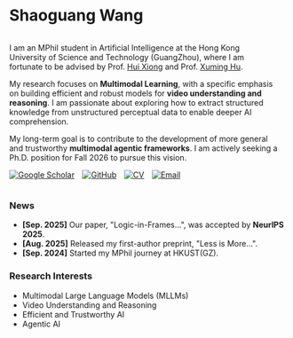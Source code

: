 <!-- 

[![senli1073](https://img.shields.io/badge/senli1073-github-blue?logo=github)](https://github.com/senli1073)

He is currently a Fellow in the Department of Earth and Planetary Sciences (EPS) at Harvard University.

#### Contact

Email: senli[at]fas.harvard.edu

#### Education
M.E., Computer Science and Technology, China University of Mining and Technology, 2022—2025.\
B.E., Data Science and Big Data Technology, China University of Mining and Technology, 2018—2022.

#### Research Interests
Deep Learning, Artificial Intelligence Seismology, Mine Microseismic.
 -->

<!-- # Shaoguang Wang

<p align="center" class="social-badges">
  <a href="https://scholar.google.com/citations?hl=en&user=WBhTMFAAAAAJ"><img alt="Google Scholar" src="https://img.shields.io/badge/Google_Scholar-Shaoguang_WANG-4285F4?logo=google-scholar&style=social"></a>
  <a href="https://github.com/shaoguangwang"><img alt="GitHub" src="https://img.shields.io/badge/GitHub-shaoguangwang-181717?logo=github&style=social"></a>
</p>

I am an MPhil student in Artificial Intelligence at the Hong Kong University of Science and Technology (GuangZhou), advised by Prof. [Hui Xiong](https://scholar.google.com/citations?user=cVDF1tkAAAAJ&hl=en) and Prof. [Xuming Hu](https://xuminghu.github.io/). My current research focuses on **Multimodal Learning**, with a specific emphasis on building efficient and robust models for video understanding and reasoning.

My long-term goal and primary interest for my PhD is to develop more general **multimodal agentic frameworks** that can reason and reflect. I am actively seeking a Ph.D. position for Fall 2026 to pursue this vision.

### Contact
- **Personal Email:** shaoguangwang9[at]gmail.com
- **Institutional Email:** swang440[at]connect.hkust-gz.edu.cn

### Education
- M.Phil., Artificial Intelligence, The Hong Kong University of Science and Technology (GuangZhou), 2024—2026 (Expected).
- B.Eng., Computer Science and Technology, Shandong University, 2020—2024.

### Research Interests
- Multimodal Large Language Models (MLLMs)
- Video Understanding and Reasoning
- Trustworthy AI
- Agentic AI -->

<!-- ---
layout: default
--- -->

# Shaoguang Wang

<div style="display: flex; align-items: flex-start;">
    <div style="flex: 1; margin-right: 20px;">
        <p>
            I am an MPhil student in Artificial Intelligence at the Hong Kong University of Science and Technology (GuangZhou), where I am fortunate to be advised by Prof. <a href="https://scholar.google.com/citations?user=cVDF1tkAAAAJ&hl=en">Hui Xiong</a> and Prof. <a href="https://xuminghu.github.io/">Xuming Hu</a>.
        </p>
        <p>
            My research focuses on <strong>Multimodal Learning</strong>, with a specific emphasis on building efficient and robust models for <strong>video understanding and reasoning</strong>. I am passionate about exploring how to extract structured knowledge from unstructured perceptual data to enable deeper AI comprehension.
        </p>
        <p>
            My long-term goal is to contribute to the development of more general and trustworthy <strong>multimodal agentic frameworks</strong>. I am actively seeking a Ph.D. position for Fall 2026 to pursue this vision.
        </p>
        <p align="left" class="social-badges">
          <a href="https://scholar.google.com/citations?hl=en&user=WBhTMFAAAAAJ" style="margin-right: 10px;"><img alt="Google Scholar" src="https://img.shields.io/badge/Google_Scholar-Shaoguang_WANG-4285F4?logo=google-scholar&style=flat"></a>
          <a href="https://github.com/shaoguangwang" style="margin-right: 10px;"><img alt="GitHub" src="https://img.shields.io/badge/GitHub-shaoguangwang-181717?logo=github&style=flat"></a>
          <a href="https://drive.google.com/file/d/1XGKZsZyPMJryoMQImAz5ffUO7epkM43l/view?usp=sharing" style="margin-right: 10px;"><img alt="CV" src="https://img.shields.io/badge/CV-PDF-D14836?logo=adobe-acrobat-reader&style=flat"></a>
          <a href="mailto:shaoguangwang9@gmail.com"><img alt="Email" src="https://img.shields.io/badge/Email-shaoguangwang9-red?logo=gmail&style=flat"></a>
        </p>
    </div>
    <!-- <div style="flex: 0 0 150px;">
        <img src="/static/assets/img/profile_pic.jpg" alt="Shaoguang Wang" style="width: 150px; border-radius: 50%;">
    </div> -->
</div>

### News
- **[Sep. 2025]** Our paper, "Logic-in-Frames...", was accepted by **NeurIPS 2025**.
- **[Aug. 2025]** Released my first-author preprint, "Less is More...".
- **[Sep. 2024]** Started my MPhil journey at HKUST(GZ).

### Research Interests
- Multimodal Large Language Models (MLLMs)
- Video Understanding and Reasoning
- Efficient and Trustworthy AI
- Agentic AI 